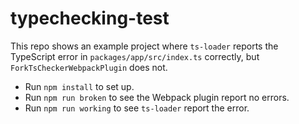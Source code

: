 # typechecking-test

This repo shows an example project where `ts-loader` reports the TypeScript error in `packages/app/src/index.ts` correctly, but `ForkTsCheckerWebpackPlugin` does not.

- Run `npm install` to set up.
- Run `npm run broken` to see the Webpack plugin report no errors.
- Run `npm run working` to see `ts-loader` report the error.
